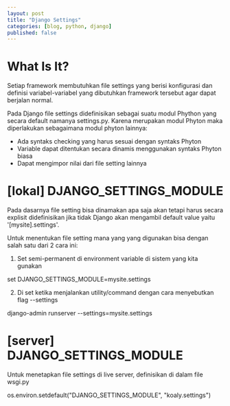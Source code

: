 ```yaml
---
layout: post
title: "Django Settings"
categories: [blog, python, django]
published: false
---
```


What Is It?
===========
Setiap framework membutuhkan file settings yang berisi konfigurasi dan definisi variabel-variabel yang dibutuhkan framework tersebut agar dapat berjalan normal.

Pada Django file settings didefinisikan sebagai suatu modul Phython yang secara default namanya settings.py. Karena merupakan modul Phyton maka diperlakukan sebagaimana modul phyton lainnya:
- Ada syntaks checking yang harus sesuai dengan syntaks Phyton
- Variable dapat ditentukan secara dinamis menggunakan syntaks Phyton biasa
- Dapat mengimpor nilai dari file setting lainnya


[lokal] DJANGO_SETTINGS_MODULE
==============================
Pada dasarnya file setting bisa dinamakan apa saja akan tetapi harus secara explisit didefinisikan jika tidak Django akan mengambil default value yaitu '[mysite].settings'.

Untuk menentukan file setting mana yang yang digunakan bisa dengan salah satu dari 2 cara ini:

1. Set semi-permanent di environment variable di sistem yang kita gunakan

  set DJANGO_SETTINGS_MODULE=mysite.settings
  
2. Di set ketika menjalankan utility/command dengan cara menyebutkan flag --settings

  django-admin runserver --settings=mysite.settings
  
  
[server] DJANGO_SETTINGS_MODULE
===============================
Untuk menetapkan file settings di live server, definisikan di dalam file wsgi.py

os.environ.setdefault("DJANGO_SETTINGS_MODULE", "koaly.settings")


